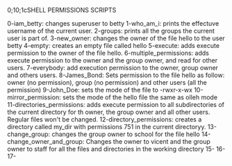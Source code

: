 0;10;1cSHELL PERMISSIONS SCRIPTS

0-iam_betty: changes superuser to betty
1-who_am_i: prints the effectuve username of the current user.
2-groups: prints all the groups the current user is part of.
3-new_owner: changes the owner of the file hello to the user betty
4-empty: creates an empty file called hello
5-execute: adds execute permission to the owner of the file hello.
6-multiple_permissions: adds execute permission to the owner and the group owner, and read for other users.
7-everybody: add execution permission to the owner, group owner and others users.
8-James_Bond: Sets permission to the file hello as follow: owner (no permission), group (no permission) and other users (all the permission)
9-John_Doe: sets the mode of the file to -rwxr-x-wx
10-mirror_permission: sets the mode of the hello file the same as olleh mode
11-directories_permissions: adds execute permission to all subdirectories of the current directory for th owner, the group owner and all other users. Regular files won't be changed.
12-directory_permissions: creates a directory called my_dir with permissions 751 in the current directoryy.
13-change_group: changes the group owner to school for the file hello
14-change_owner_and_group: Changes the owner to vicent and the group owner to staff for all the files and directories in the working directory
15-
16-
17-
